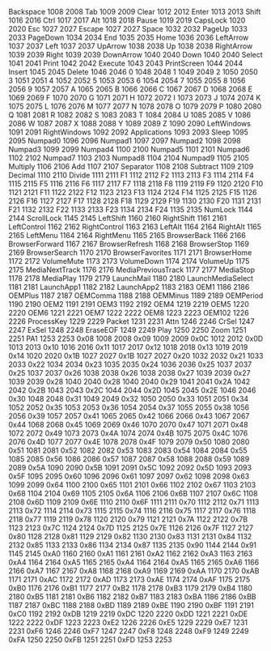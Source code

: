 Backspace	1008	2008
Tab	1009	2009
Clear	1012	2012
Enter	1013	2013
Shift	1016	2016
Ctrl	1017	2017
Alt	1018	2018
Pause	1019	2019
CapsLock	1020	2020
Esc	1027	2027
Escape	1027	2027
Space	1032	2032
PageUp	1033	2033
PageDown	1034	2034
End	1035	2035
Home	1036	2036
LeftArrow	1037	2037
Left	1037	2037
UpArrow	1038	2038
Up	1038	2038
RightArrow	1039	2039
Right	1039	2039
DownArrow	1040	2040
Down	1040	2040
Select	1041	2041
Print	1042	2042
Execute	1043	2043
PrintScreen	1044	2044
Insert	1045	2045
Delete	1046	2046
0	1048	2048
1	1049	2049
2	1050	2050
3	1051	2051
4	1052	2052
5	1053	2053
6	1054	2054
7	1055	2055
8	1056	2056
9	1057	2057
A	1065	2065
B	1066	2066
C	1067	2067
D	1068	2068
E	1069	2069
F	1070	2070
G	1071	2071
H	1072	2072
I	1073	2073
J	1074	2074
K	1075	2075
L	1076	2076
M	1077	2077
N	1078	2078
O	1079	2079
P	1080	2080
Q	1081	2081
R	1082	2082
S	1083	2083
T	1084	2084
U	1085	2085
V	1086	2086
W	1087	2087
X	1088	2088
Y	1089	2089
Z	1090	2090
LeftWindows	1091	2091
RightWindows	1092	2092
Applications	1093	2093
Sleep	1095	2095
Numpad0	1096	2096
Numpad1	1097	2097
Numpad2	1098	2098
Numpad3	1099	2099
Numpad4	1100	2100
Numpad5	1101	2101
Numpad6	1102	2102
Numpad7	1103	2103
Numpad8	1104	2104
Numpad9	1105	2105
Multiply	1106	2106
Add	1107	2107
Separator	1108	2108
Subtract	1109	2109
Decimal	1110	2110
Divide	1111	2111
F1	1112	2112
F2	1113	2113
F3	1114	2114
F4	1115	2115
F5	1116	2116
F6	1117	2117
F7	1118	2118
F8	1119	2119
F9	1120	2120
F10	1121	2121
F11	1122	2122
F12	1123	2123
F13	1124	2124
F14	1125	2125
F15	1126	2126
F16	1127	2127
F17	1128	2128
F18	1129	2129
F19	1130	2130
F20	1131	2131
F21	1132	2132
F22	1133	2133
F23	1134	2134
F24	1135	2135
NumLock	1144	2144
ScrollLock	1145	2145
LeftShift	1160	2160
RightShift	1161	2161
LeftControl	1162	2162
RightControl	1163	2163
LeftAlt	1164	2164
RightAlt	1165	2165
LeftMenu	1164	2164
RightMenu	1165	2165
BrowserBack	1166	2166
BrowserForward	1167	2167
BrowserRefresh	1168	2168
BrowserStop	1169	2169
BrowserSearch	1170	2170
BrowserFavorites	1171	2171
BrowserHome	1172	2172
VolumeMute	1173	2173
VolumeDown	1174	2174
VolumeUp	1175	2175
MediaNextTrack	1176	2176
MediaPreviousTrack	1177	2177
MediaStop	1178	2178
MediaPlay	1179	2179
LaunchMail	1180	2180
LaunchMediaSelect	1181	2181
LaunchApp1	1182	2182
LaunchApp2	1183	2183
OEM1	1186	2186
OEMPlus	1187	2187
OEMComma	1188	2188
OEMMinus	1189	2189
OEMPeriod	1190	2190
OEM2	1191	2191
OEM3	1192	2192
OEM4	1219	2219
OEM5	1220	2220
OEM6	1221	2221
OEM7	1222	2222
OEM8	1223	2223
OEM102	1226	2226
ProcessKey	1229	2229
Packet	1231	2231
Attn	1246	2246
CrSel	1247	2247
ExSel	1248	2248
EraseEOF	1249	2249
Play	1250	2250
Zoom	1251	2251
PA1	1253	2253
0x08	1008	2008
0x09	1009	2009
0x0C	1012	2012
0x0D	1013	2013
0x10	1016	2016
0x11	1017	2017
0x12	1018	2018
0x13	1019	2019
0x14	1020	2020
0x1B	1027	2027
0x1B	1027	2027
0x20	1032	2032
0x21	1033	2033
0x22	1034	2034
0x23	1035	2035
0x24	1036	2036
0x25	1037	2037
0x25	1037	2037
0x26	1038	2038
0x26	1038	2038
0x27	1039	2039
0x27	1039	2039
0x28	1040	2040
0x28	1040	2040
0x29	1041	2041
0x2A	1042	2042
0x2B	1043	2043
0x2C	1044	2044
0x2D	1045	2045
0x2E	1046	2046
0x30	1048	2048
0x31	1049	2049
0x32	1050	2050
0x33	1051	2051
0x34	1052	2052
0x35	1053	2053
0x36	1054	2054
0x37	1055	2055
0x38	1056	2056
0x39	1057	2057
0x41	1065	2065
0x42	1066	2066
0x43	1067	2067
0x44	1068	2068
0x45	1069	2069
0x46	1070	2070
0x47	1071	2071
0x48	1072	2072
0x49	1073	2073
0x4A	1074	2074
0x4B	1075	2075
0x4C	1076	2076
0x4D	1077	2077
0x4E	1078	2078
0x4F	1079	2079
0x50	1080	2080
0x51	1081	2081
0x52	1082	2082
0x53	1083	2083
0x54	1084	2084
0x55	1085	2085
0x56	1086	2086
0x57	1087	2087
0x58	1088	2088
0x59	1089	2089
0x5A	1090	2090
0x5B	1091	2091
0x5C	1092	2092
0x5D	1093	2093
0x5F	1095	2095
0x60	1096	2096
0x61	1097	2097
0x62	1098	2098
0x63	1099	2099
0x64	1100	2100
0x65	1101	2101
0x66	1102	2102
0x67	1103	2103
0x68	1104	2104
0x69	1105	2105
0x6A	1106	2106
0x6B	1107	2107
0x6C	1108	2108
0x6D	1109	2109
0x6E	1110	2110
0x6F	1111	2111
0x70	1112	2112
0x71	1113	2113
0x72	1114	2114
0x73	1115	2115
0x74	1116	2116
0x75	1117	2117
0x76	1118	2118
0x77	1119	2119
0x78	1120	2120
0x79	1121	2121
0x7A	1122	2122
0x7B	1123	2123
0x7C	1124	2124
0x7D	1125	2125
0x7E	1126	2126
0x7F	1127	2127
0x80	1128	2128
0x81	1129	2129
0x82	1130	2130
0x83	1131	2131
0x84	1132	2132
0x85	1133	2133
0x86	1134	2134
0x87	1135	2135
0x90	1144	2144
0x91	1145	2145
0xA0	1160	2160
0xA1	1161	2161
0xA2	1162	2162
0xA3	1163	2163
0xA4	1164	2164
0xA5	1165	2165
0xA4	1164	2164
0xA5	1165	2165
0xA6	1166	2166
0xA7	1167	2167
0xA8	1168	2168
0xA9	1169	2169
0xAA	1170	2170
0xAB	1171	2171
0xAC	1172	2172
0xAD	1173	2173
0xAE	1174	2174
0xAF	1175	2175
0xB0	1176	2176
0xB1	1177	2177
0xB2	1178	2178
0xB3	1179	2179
0xB4	1180	2180
0xB5	1181	2181
0xB6	1182	2182
0xB7	1183	2183
0xBA	1186	2186
0xBB	1187	2187
0xBC	1188	2188
0xBD	1189	2189
0xBE	1190	2190
0xBF	1191	2191
0xC0	1192	2192
0xDB	1219	2219
0xDC	1220	2220
0xDD	1221	2221
0xDE	1222	2222
0xDF	1223	2223
0xE2	1226	2226
0xE5	1229	2229
0xE7	1231	2231
0xF6	1246	2246
0xF7	1247	2247
0xF8	1248	2248
0xF9	1249	2249
0xFA	1250	2250
0xFB	1251	2251
0xFD	1253	2253